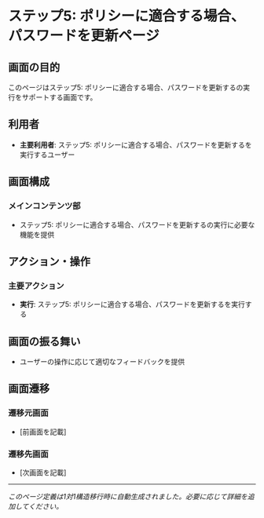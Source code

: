 # ステップ5: ポリシーに適合する場合、パスワードを更新ページ

## 画面の目的
このページはステップ5: ポリシーに適合する場合、パスワードを更新するの実行をサポートする画面です。

## 利用者
- **主要利用者**: ステップ5: ポリシーに適合する場合、パスワードを更新するを実行するユーザー

## 画面構成

### メインコンテンツ部
- ステップ5: ポリシーに適合する場合、パスワードを更新するの実行に必要な機能を提供

## アクション・操作

### 主要アクション
- **実行**: ステップ5: ポリシーに適合する場合、パスワードを更新するを実行する

## 画面の振る舞い
- ユーザーの操作に応じて適切なフィードバックを提供

## 画面遷移

### 遷移元画面
- [前画面を記載]

### 遷移先画面
- [次画面を記載]

---
*このページ定義は1対1構造移行時に自動生成されました。必要に応じて詳細を追加してください。*

